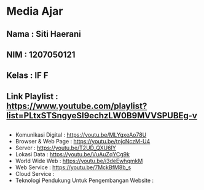 # Media Ajar

## Nama          : Siti Haerani
## NIM           : 1207050121
## Kelas         : IF F
## Link Playlist : https://www.youtube.com/playlist?list=PLtxSTSngyeSI9echzLW0B9MVVSPUBEg-v

##

- Komunikasi Digital : https://youtu.be/MLYgxeAo78U
- Browser & Web Page : https://youtu.be/tnjcNczM-U4
- Server : https://youtu.be/T2UD_QXU6IY
- Lokasi Data : https://youtu.be/VuAuZqYCg9k
- World Wide Web : https://youtu.be/i3deEwhqmkM
- Web Service : https://youtu.be/7MckBfM8b_s
- Cloud Service : 
- Teknologi Pendukung Untuk Pengembangan Website : 
